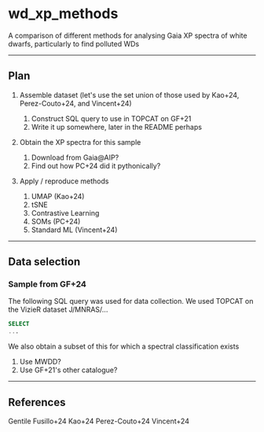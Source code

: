 # wd_xp_methods
A comparison of different methods for analysing Gaia XP spectra of white dwarfs, particularly to find polluted WDs

---

## Plan

1. Assemble dataset (let's use the set union of those used by Kao+24, Perez-Couto+24, and Vincent+24)

    1. Construct SQL query to use in TOPCAT on GF+21
    2. Write it up somewhere, later in the README perhaps

2. Obtain the XP spectra for this sample
    1. Download from Gaia@AIP?
    2. Find out how PC+24 did it pythonically?

3. Apply / reproduce methods

    1. UMAP (Kao+24)
    2. tSNE
    3. Contrastive Learning
    4. SOMs (PC+24)
    5. Standard ML (Vincent+24)

---

## Data selection

### Sample from GF+24

The following SQL query was used for data collection. We used TOPCAT on the VizieR dataset J/MNRAS/...

```sql
SELECT
...
```

We also obtain a subset of this for which a spectral classification exists

1. Use MWDD?
2. Use GF+21's other catalogue?

---
## References

Gentile Fusillo+24
Kao+24
Perez-Couto+24
Vincent+24